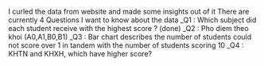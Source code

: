 I curled the data from website and made some insights out of it
There are currently 4 Questions I want to know about the data
_Q1 : Which subject did each student receive with the highest score ? (done)
_Q2 : Pho diem theo khoi (A0,A1,B0,B1)
_Q3 : Bar chart describes the number of students could not score over 1 in tandem with the number of students scoring 10
_Q4 : KHTN and KHXH, which have higher score?